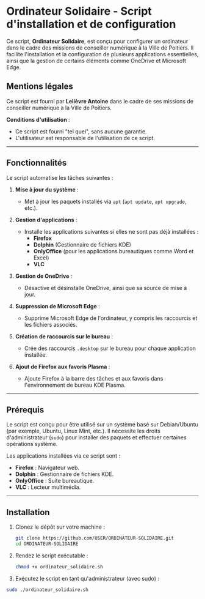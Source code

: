 # Ordinateur Solidaire - Script d'installation et de configuration

Ce script, **Ordinateur Solidaire**, est conçu pour configurer un ordinateur dans le cadre des missions de conseiller numérique à la Ville de Poitiers. Il facilite l'installation et la configuration de plusieurs applications essentielles, ainsi que la gestion de certains éléments comme OneDrive et Microsoft Edge.

## Mentions légales

Ce script est fourni par **Lelièvre Antoine** dans le cadre de ses missions de conseiller numérique à la Ville de Poitiers.

**Conditions d'utilisation** :

- Ce script est fourni "tel quel", sans aucune garantie.
- L'utilisateur est responsable de l'utilisation de ce script.

---

## Fonctionnalités

Le script automatise les tâches suivantes :

1. **Mise à jour du système** :
   - Met à jour les paquets installés via `apt` (`apt update`, `apt upgrade`, etc.).

2. **Gestion d'applications** :
   - Installe les applications suivantes si elles ne sont pas déjà installées :
     - **Firefox**
     - **Dolphin** (Gestionnaire de fichiers KDE)
     - **OnlyOffice** (pour les applications bureautiques comme Word et Excel)
     - **VLC**
   
3. **Gestion de OneDrive** :
   - Désactive et désinstalle OneDrive, ainsi que sa source de mise à jour.

4. **Suppression de Microsoft Edge** :
   - Supprime Microsoft Edge de l'ordinateur, y compris les raccourcis et les fichiers associés.

5. **Création de raccourcis sur le bureau** :
   - Crée des raccourcis `.desktop` sur le bureau pour chaque application installée.

6. **Ajout de Firefox aux favoris Plasma** :
   - Ajoute Firefox à la barre des tâches et aux favoris dans l'environnement de bureau KDE Plasma.

---

## Prérequis

Le script est conçu pour être utilisé sur un système basé sur Debian/Ubuntu (par exemple, Ubuntu, Linux Mint, etc.). Il nécessite les droits d'administrateur (`sudo`) pour installer des paquets et effectuer certaines opérations système.

Les applications installées via ce script sont :

- **Firefox** : Navigateur web.
- **Dolphin** : Gestionnaire de fichiers KDE.
- **OnlyOffice** : Suite bureautique.
- **VLC** : Lecteur multimédia.

---

## Installation

1. Clonez le dépôt sur votre machine :

   ```bash
   git clone https://github.com/USER/ORDINATEUR-SOLIDAIRE.git
   cd ORDINATEUR-SOLIDAIRE

2. Rendez le script exécutable :

   ```bash
   chmod +x ordinateur_solidaire.sh

3. Exécutez le script en tant qu'administrateur (avec sudo) :

  ```bash
  sudo ./ordinateur_solidaire.sh

